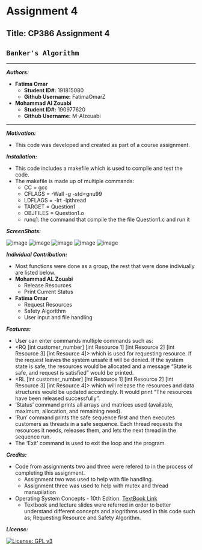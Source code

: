 # Assignment 4

## Title: CP386 Assignment 4 
## `Banker's Algorithm`

***********************************
 ***Authors:***
  - **Fatima Omar** 
      - **Student ID#:** 191815080 
      - **Github Username:** FatimaOmarZ
  - **Mohammad Al Zouabi**
      - **Student ID#:** 190977620
      - **Github Username:** M-Alzouabi
***********************************
***Motivation:***
  - This code was developed and created as part of a course assignment.

***Installation:***
  - This code includes a makefile which is used to compile and test the code.
  - The makefile is made up of multiple commands:
      - CC = gcc
      - CFLAGS = -Wall -g -std=gnu99
      - LDFLAGS = -lrt -lpthread
      - TARGET = Question1  
      - OBJFILES = Question1.o 
      - runq1: the command that compile the the file Question1.c and run it


***ScreenShots:***

![image](https://user-images.githubusercontent.com/87793706/127729563-f3ad3f18-8f2b-4494-94cf-ded3e6845084.png)
![image](https://user-images.githubusercontent.com/87793706/127729584-bee5cfbd-54f6-407e-ab41-a978db5d6448.png)
![image](https://user-images.githubusercontent.com/87793706/127729601-0df28d6c-0a9b-44d7-96aa-484bc4db8856.png)
![image](https://user-images.githubusercontent.com/87793706/127729626-21fdf5e6-3146-4ffe-bcbd-e1f2552db205.png)
![image](https://user-images.githubusercontent.com/87793706/127729635-046b740c-f227-4f03-9746-7bbc1d409b26.png)

***Individual Contribution:***
  - Most functions were done as a group, the rest that were done indiviually are listed below.
  - **Mohammad AL Zouabi**
     - Release Resources
     - Print Current Status
  - **Fatima Omar**
     - Request Resources
     - Safety Algorithm
     - User input and file handling

***Features:***
- User can enter commands multiple commands such as:
- <RQ [int customer_number] [int Resource 1] [int Resource 2] [int Resource 3] [int Resource 4]> which is used for requesting resource. If the request leaves the system unsafe it will be denied. If the system state is safe, the resources would be allocated and a message “State is safe, and request is satisfied” would be printed.
- <RL [int customer_number] [int Resource 1] [int Resource 2] [int Resource 3] [int Resource 4]> which will release the resources and data structures would be updated accordingly. It would print “The resources have been released successfully”.
- <Status> ‘Status’ command prints all arrays and matrices used (available, maximum, allocation, and remaining need).
- <Run> ‘Run’ command prints the safe sequence first and then executes customers as threads in a safe sequence. Each thread requests the resources it needs, releases them, and lets the next thread in the sequence run.
- <Exit> The ‘Exit’ command is used to exit the loop and the program.

***Credits:***
  - Code from assignments two and three were refered to in the process of completing this assignment.
     - Assignment two was used to help with file handling.
     - Assignment three was used to help with mutex and thread manupilation  
  - Operating System Concepts - 10th Edition. [TextBook Link](https://codex.cs.yale.edu/avi/os-book/OS10/index.html)
     - Textbook and lecture slides were referred in order to better understand different concepts and alogrithms used in this code such as; Requesting Resource  and Safety Algorithm.

***License:***

[![License: GPL v3](https://img.shields.io/badge/License-GPLv3-blue.svg)](https://www.gnu.org/licenses/gpl-3.0)
